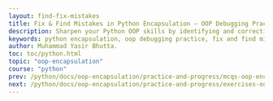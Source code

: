 ```yaml
---
layout: find-fix-mistakes
title: Fix & Find Mistakes in Python Encapsulation – OOP Debugging Practice
description: Sharpen your Python OOP skills by identifying and correcting common encapsulation mistakes. This hands-on debugging exercise covers beginner to advanced scenarios, helping you master access modifiers, properties, and data protection in real-world code.
keywords: python encapsulation, oop debugging practice, fix and find mistakes python, yasirbhutta, python access modifiers, python properties, python data protection, python classes, python encapsulation errors, python oop exercises, python encapsulation tutorial
author: Muhammad Yasir Bhutta.
toc: toc/python.html
topic: "oop-encapsulation"
course: "python"
prev: /python/docs/oop-encapsulation/practice-and-progress/mcqs-oop-encapsulation.html
next: /python/docs/oop-encapsulation/practice-and-progress/exercises-oop-encapsulation.html
---
```


